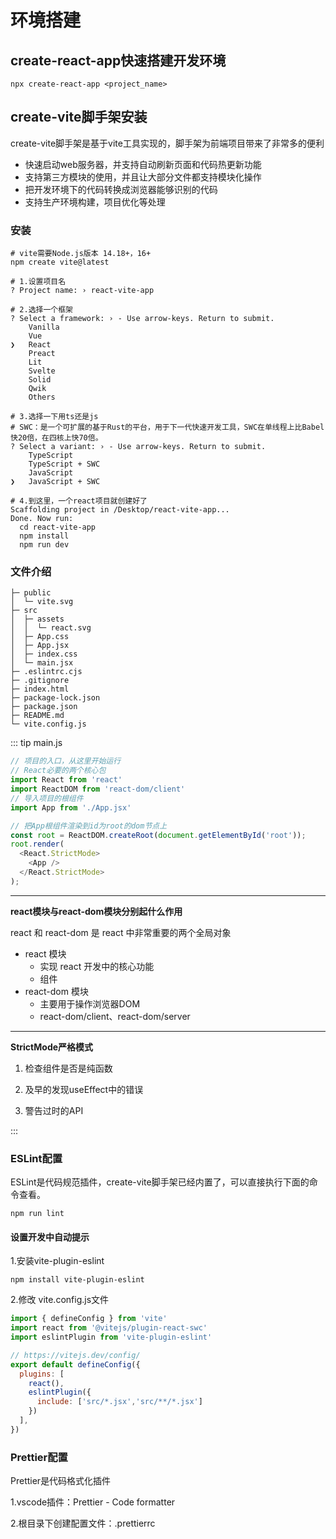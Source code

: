# 环境搭建

## create-react-app快速搭建开发环境

```shell
npx create-react-app <project_name>
```





## create-vite脚手架安装

create-vite脚手架是基于vite工具实现的，脚手架为前端项目带来了非常多的便利

- 快速启动web服务器，并支持自动刷新页面和代码热更新功能
- 支持第三方模块的使用，并且让大部分文件都支持模块化操作
- 把开发环境下的代码转换成浏览器能够识别的代码
- 支持生产环境构建，项目优化等处理

### 安装

```shell
# vite需要Node.js版本 14.18+，16+
npm create vite@latest

# 1.设置项目名
? Project name: › react-vite-app

# 2.选择一个框架
? Select a framework: › - Use arrow-keys. Return to submit.
    Vanilla
    Vue
❯   React
    Preact
    Lit
    Svelte
    Solid
    Qwik
    Others

# 3.选择一下用ts还是js
# SWC：是一个可扩展的基于Rust的平台，用于下一代快速开发工具，SWC在单线程上比Babel快20倍，在四核上快70倍。
? Select a variant: › - Use arrow-keys. Return to submit.
    TypeScript
    TypeScript + SWC
    JavaScript
❯   JavaScript + SWC

# 4.到这里，一个react项目就创建好了
Scaffolding project in /Desktop/react-vite-app...
Done. Now run:
  cd react-vite-app
  npm install
  npm run dev
```



### 文件介绍

```
├─ public 
│  └─ vite.svg
├─ src 
│  ├─ assets
│  │  └─ react.svg
│  ├─ App.css
│  ├─ App.jsx
│  ├─ index.css
│  └─ main.jsx
├─ .eslintrc.cjs
├─ .gitignore 
├─ index.html
├─ package-lock.json
├─ package.json
├─ README.md
└─ vite.config.js
```



::: tip  main.js

```js {3-4,11,13}
// 项目的入口，从这里开始运行
// React必要的两个核心包
import React from 'react'
import ReactDOM from 'react-dom/client'
// 导入项目的根组件
import App from './App.jsx'

// 把App根组件渲染到id为root的dom节点上
const root = ReactDOM.createRoot(document.getElementById('root'));
root.render(
  <React.StrictMode>
    <App />
  </React.StrictMode>
);

```

---

**react模块与react-dom模块分别起什么作用**

react 和 react-dom 是 react 中非常重要的两个全局对象

- react 模块
  - 实现 react 开发中的核心功能
  - 组件
- react-dom 模块
  - 主要用于操作浏览器DOM
  - react-dom/client、react-dom/server

---

**StrictMode严格模式**

1. 检查组件是否是纯函数

2. 及早的发现useEffect中的错误

3. 警告过时的API



:::



### ESLint配置

ESLint是代码规范插件，create-vite脚手架已经内置了，可以直接执行下面的命令查看。

```shell
npm run lint
```

#### 设置开发中自动提示

1.安装vite-plugin-eslint

```shell
npm install vite-plugin-eslint
```

2.修改 vite.config.js文件

```js
import { defineConfig } from 'vite'
import react from '@vitejs/plugin-react-swc'
import eslintPlugin from 'vite-plugin-eslint'

// https://vitejs.dev/config/
export default defineConfig({
  plugins: [
    react(),
    eslintPlugin({
      include: ['src/*.jsx','src/**/*.jsx']
    })
  ],
})
```



### Prettier配置

Prettier是代码格式化插件

1.vscode插件：Prettier - Code formatter

2.根目录下创建配置文件：.prettierrc